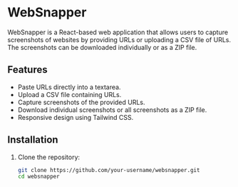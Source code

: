 # WebSnapper

WebSnapper is a React-based web application that allows users to capture screenshots of websites by providing URLs or uploading a CSV file of URLs. The screenshots can be downloaded individually or as a ZIP file.

## Features
- Paste URLs directly into a textarea.
- Upload a CSV file containing URLs.
- Capture screenshots of the provided URLs.
- Download individual screenshots or all screenshots as a ZIP file.
- Responsive design using Tailwind CSS.

## Installation

1. Clone the repository:
   ```bash
   git clone https://github.com/your-username/websnapper.git
   cd websnapper